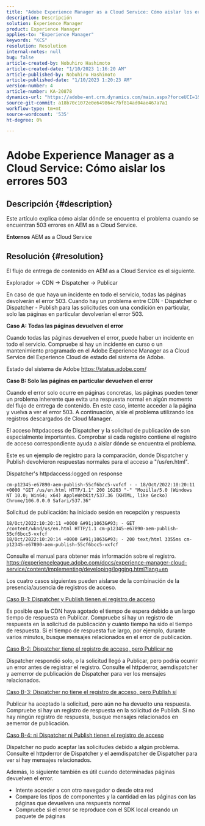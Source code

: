 ```yaml
---
title: "Adobe Experience Manager as a Cloud Service: Cómo aislar los errores 503"
description: Descripción
solution: Experience Manager
product: Experience Manager
applies-to: "Experience Manager"
keywords: "KCS"
resolution: Resolution
internal-notes: null
bug: false
article-created-by: Nobuhiro Hashimoto
article-created-date: "1/10/2023 1:16:20 AM"
article-published-by: Nobuhiro Hashimoto
article-published-date: "1/10/2023 1:20:23 AM"
version-number: 4
article-number: KA-20878
dynamics-url: "https://adobe-ent.crm.dynamics.com/main.aspx?forceUCI=1&pagetype=entityrecord&etn=knowledgearticle&id=2bf4d65d-8490-ed11-aad1-6045bd0061cb"
source-git-commit: a18b70c1072e0e649864c7bf814ad04ae467a7a1
workflow-type: tm+mt
source-wordcount: '535'
ht-degree: 0%

---
```


# Adobe Experience Manager as a Cloud Service: Cómo aislar los errores 503

## Descripción {#description}


Este artículo explica cómo aislar dónde se encuentra el problema cuando se encuentran 503 errores en AEM as a Cloud Service.

<b>Entornos</b>
AEM as a Cloud Service


## Resolución {#resolution}


El flujo de entrega de contenido en AEM as a Cloud Service es el siguiente.

Explorador -> CDN -> Dispatcher -> Publicar

En caso de que haya un incidente en todo el servicio, todas las páginas devolverán el error 503. Cuando hay un problema entre CDN - Dispatcher o Dispatcher - Publish para las solicitudes con una condición en particular, solo las páginas en particular devolverían el error 503.



<b>Caso A: Todas las páginas devuelven el error</b>

Cuando todas las páginas devuelven el error, puede haber un incidente en todo el servicio. Compruebe si hay un incidente en curso o un mantenimiento programado en el Adobe Experience Manager as a Cloud Service del Experience Cloud de estado del sistema de Adobe.

Estado del sistema de Adobe https://status.adobe.com/



<b>Caso B: Solo las páginas en particular devuelven el error</b>

Cuando el error solo ocurre en páginas concretas, las páginas pueden tener un problema inherente que evita una respuesta normal en algún momento del flujo de entrega de contenido. En este caso, intente acceder a la página y vuelva a ver el error 503. A continuación, aísle el problema utilizando los registros descargados de Cloud Manager.

El acceso httpdaccess de Dispatcher y la solicitud de publicación de son especialmente importantes. Comprobar si cada registro contiene el registro de acceso correspondiente ayuda a aislar dónde se encuentra el problema.

Este es un ejemplo de registro para la comparación, donde Dispatcher y Publish devolvieron respuestas normales para el acceso a &quot;/us/en.html&quot;.

Dispatcher&#39;s httpdaccess:logged on response


```
cm-p12345-e67890-aem-publish-55cf6bcc5-vxfcf - - 18/Oct/2022:10:20:11 +0000 "GET /us/en.html HTTP/1.1" 200 16263 "-" "Mozilla/5.0 (Windows NT 10.0; Win64; x64) AppleWebKit/537.36 (KHTML, like Gecko) Chrome/106.0.0.0 Safari/537.36"
```




Solicitud de publicación: ha iniciado sesión en recepción y respuesta


```
18/Oct/2022:10:20:11 +0000 &#91;1063&#93; - GET /content/wknd/us/en.html HTTP/1.1 cm-p12345-e67890-aem-publish-55cf6bcc5-vxfcf
18/Oct/2022:10:20:14 +0000 &#91;1063&#93; - 200 text/html 3355ms cm-p12345-e67890-aem-publish-55cf6bcc5-vxfcf
```




Consulte el manual para obtener más información sobre el registro.
https://experienceleague.adobe.com/docs/experience-manager-cloud-service/content/implementing/developing/logging.html?lang=en



Los cuatro casos siguientes pueden aislarse de la combinación de la presencia/ausencia de registros de acceso.

<u>Caso B-1: Dispatcher y Publish tienen el registro de acceso</u>

Es posible que la CDN haya agotado el tiempo de espera debido a un largo tiempo de respuesta en Publicar. Compruebe si hay un registro de respuesta en la solicitud de publicación y cuánto tiempo ha sido el tiempo de respuesta. Si el tiempo de respuesta fue largo, por ejemplo, durante varios minutos, busque mensajes relacionados en el error de publicación.

<u>Caso B-2: Dispatcher tiene el registro de acceso, pero Publicar no</u>

Dispatcher respondió solo, o la solicitud llegó a Publicar, pero podría ocurrir un error antes de registrar el registro. Consulte el httpderror, aemdispatcher y aemerror de publicación de Dispatcher para ver los mensajes relacionados.

<u>Caso B-3: Dispatcher no tiene el registro de acceso, pero Publish sí</u>

Publicar ha aceptado la solicitud, pero aún no ha devuelto una respuesta. Compruebe si hay un registro de respuesta en la solicitud de Publish. Si no hay ningún registro de respuesta, busque mensajes relacionados en aemerror de publicación.

<u>Caso B-4: ni Dispatcher ni Publish tienen el registro de acceso</u>

Dispatcher no pudo aceptar las solicitudes debido a algún problema. Consulte el httpderror de Dispatcher y el aemdispatcher de Dispatcher para ver si hay mensajes relacionados.



Además, lo siguiente también es útil cuando determinadas páginas devuelven el error.

- Intente acceder a con otro navegador o desde otra red
- Compare los tipos de componentes y la cantidad en las páginas con las páginas que devuelven una respuesta normal
- Compruebe si el error se reproduce con el SDK local creando un paquete de páginas



